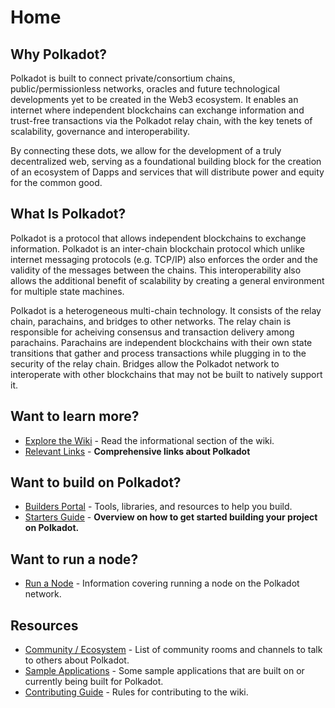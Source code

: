 # Home

## Why Polkadot?

Polkadot is built to connect private/consortium chains, public/permissionless networks, oracles and future
technological developments yet to be created in the Web3 ecosystem. It enables an internet where independent
blockchains can exchange information and trust-free transactions via the Polkadot relay chain, with the key
tenets of scalability, governance and interoperability.

By connecting these dots, we allow for the development of a truly decentralized web, serving as a
foundational building block for the creation of an ecosystem of Dapps and services that will distribute power
and equity for the common good.

## What Is Polkadot?

Polkadot is a protocol that allows independent blockchains to exchange information. Polkadot is an inter-chain
blockchain protocol which unlike internet messaging protocols (e.g. TCP/IP) also enforces the order and the validity
of the messages between the chains. This interoperability also allows the additional benefit of scalability by creating
a general environment for multiple state machines.

Polkadot is a heterogeneous multi-chain technology. It consists of the relay chain, parachains, and bridges
to other networks. The relay chain is responsible for acheiving consensus and transaction
delivery among parachains. Parachains are independent blockchains with their own state transitions
that gather and process transactions while plugging in to the security of the relay chain. Bridges
allow the Polkadot network to interoperate with other blockchains that may not be built
to natively support it.

## Want to learn more?

- [Explore the Wiki](./polkadot/learn/comparisons.md) - Read the informational section of the wiki.
- [Relevant Links](./polkadot/learn/relevant-links.md) - **Comprehensive links about Polkadot**

## Want to build on Polkadot?

- [Builders Portal](./polkadot/build) - Tools, libraries, and resources to help you build.
- [Starters Guide](./polkadot/build/build-with-polkadot.md) - **Overview on how to get started building your project on Polkadot.**
## Want to run a node?

- [Run a Node](./polkadot/node/) - Information covering running a node on the Polkadot network.

## Resources

- [Community / Ecosystem](./community.md) - List of community rooms and channels to talk to others about Polkadot.
- [Sample Applications](./polkadot/build/examples/) - Some sample applications that are built on or currently being built for Polkadot.
- [Contributing Guide](./contributing.md) - Rules for contributing to the wiki.
